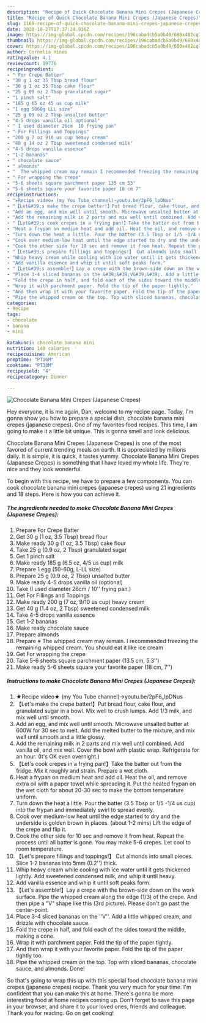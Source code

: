 ```yaml
---
description: "Recipe of Quick Chocolate Banana Mini Crepes (Japanese Crepes)"
title: "Recipe of Quick Chocolate Banana Mini Crepes (Japanese Crepes)"
slug: 1169-recipe-of-quick-chocolate-banana-mini-crepes-japanese-crepes
date: 2020-10-27T17:37:24.936Z
image: https://img-global.cpcdn.com/recipes/196cabadcb5a0b49/680x482cq70/chocolate-banana-mini-crepes-japanese-crepes-recipe-main-photo.jpg
thumbnail: https://img-global.cpcdn.com/recipes/196cabadcb5a0b49/680x482cq70/chocolate-banana-mini-crepes-japanese-crepes-recipe-main-photo.jpg
cover: https://img-global.cpcdn.com/recipes/196cabadcb5a0b49/680x482cq70/chocolate-banana-mini-crepes-japanese-crepes-recipe-main-photo.jpg
author: Cornelia Hines
ratingvalue: 4.1
reviewcount: 19776
recipeingredient:
- " For Crepe Batter"
- "30 g 1 oz 35 Tbsp bread flour"
- "30 g 1 oz 35 Tbsp cake flour"
- "25 g 09 oz 2 Tbsp granulated sugar"
- "1 pinch salt"
- "185 g 65 oz 45 us cup milk"
- "1 egg 5060g LLL size"
- "25 g 09 oz 2 Tbsp unsalted butter"
- "4-5 drops vanilla oil optional"
- " I used diameter 26cm  10 frying pan"
- " For Fillings and Toppings"
- "200 g 7 oz 910 us cup heavy cream"
- "40 g 14 oz 2 Tbsp sweetened condensed milk"
- "4-5 drops vanilla essence"
- "1-2 bananas"
- " chocolate sauce"
- " almonds"
- "  The whipped cream may remain I recommended freezing the remaining whipped cream You should eat it like ice cream"
- " For wrapping the crepe"
- "5-6 sheets square parchment paper 135 cm 53"
- "5-6 sheets square your favorite paper 18 cm 7"
recipeinstructions:
- "★Recipe video★ (my You Tube channel)→youtu.be/2pF6_lpDNus"
- "【Let&#39;s make the crepe batter!】Put bread flour, cake flour, and granulated sugar in a bowl. Mix well to crush lumps. Add 1/3 milk, and mix well until smooth."
- "Add an egg, and mix well until smooth. Microwave unsalted butter at 600W for 30 sec to melt. Add the melted butter to the mixture, and mix well until smooth and a little glossy."
- "Add the remaining milk in 2 parts and mix well until combined. Add vanilla oil, and mix well. Cover the bowl with plastic wrap. Refrigerate for an hour. (It&#39;s OK even overnight.)"
- "【Let&#39;s cook crepes in a frying pan!】Take the batter out from the fridge. Mix it roughly and strain. Prepare a wet cloth."
- "Heat a frypan on medium heat and add oil. Heat the oil, and remove extra oil with a paper towel while spreading it. Put the heated frypan on the wet cloth for about 20-30 sec to make the bottom temperature uniform."
- "Turn down the heat a little. Pour the batter (3.5 Tbsp or 1/5 -1/4 us cup) into the frypan and immediately swirl to spread evenly."
- "Cook over medium-low heat until the edge started to dry and the underside is golden brown in places. (about 1-2 mins) Lift the edge of the crepe and flip it."
- "Cook the other side for 10 sec and remove it from heat. Repeat the process until all batter is gone. You may make 5-6 crepes. Let cool to room temperature."
- "【Let&#39;s prepare fillings and toppings!】 Cut almonds into small pieces. Slice 1-2 bananas into 5mm (0.2&#39;&#39;) thick."
- "Whip heavy cream while cooling with ice water until it gets thickened lightly. Add sweetened condensed milk, and whip it until heavy."
- "Add vanilla essence and whip it until soft peaks form."
- "【Let&#39;s assemble!】Lay a crepe with the brown-side down on the work surface. Pipe the whipped cream along the edge (1/3) of the crepe. And then pipe a &#34;V&#34; shape like this (3rd picture). Please don&#39;t go past the center-point."
- "Place 3-4 sliced bananas on the &#39;&#39;V&#39;&#39;. Add a little whipped cream, and drizzle with chocolate sauce."
- "Fold the crepe in half, and fold each of the sides toward the middle, making a cone."
- "Wrap it with parchment paper. Fold the tip of the paper tightly."
- "And then wrap it with your favorite paper. Fold the tip of the paper tightly too."
- "Pipe the whipped cream on the top. Top with sliced bananas, chocolate sauce, and almonds. Done!"
categories:
- Recipe
tags:
- chocolate
- banana
- mini

katakunci: chocolate banana mini 
nutrition: 140 calories
recipecuisine: American
preptime: "PT16M"
cooktime: "PT30M"
recipeyield: "4"
recipecategory: Dinner

---
```



![Chocolate Banana Mini Crepes (Japanese Crepes)](https://img-global.cpcdn.com/recipes/196cabadcb5a0b49/680x482cq70/chocolate-banana-mini-crepes-japanese-crepes-recipe-main-photo.jpg)

Hey everyone, it is me again, Dan, welcome to my recipe page. Today, I'm gonna show you how to prepare a special dish, chocolate banana mini crepes (japanese crepes). One of my favorites food recipes. This time, I am going to make it a little bit unique. This is gonna smell and look delicious.

Chocolate Banana Mini Crepes (Japanese Crepes) is one of the most favored of current trending meals on earth. It is appreciated by millions daily. It is simple, it is quick, it tastes yummy. Chocolate Banana Mini Crepes (Japanese Crepes) is something that I have loved my whole life. They're nice and they look wonderful.




To begin with this recipe, we have to prepare a few components. You can cook chocolate banana mini crepes (japanese crepes) using 21 ingredients and 18 steps. Here is how you can achieve it.

<!--inarticleads1-->

##### The ingredients needed to make Chocolate Banana Mini Crepes (Japanese Crepes):

1. Prepare  For Crepe Batter
1. Get 30 g (1 oz, 3.5 Tbsp) bread flour
1. Make ready 30 g (1 oz, 3.5 Tbsp) cake flour
1. Take 25 g (0.9 oz, 2 Tbsp) granulated sugar
1. Get 1 pinch salt
1. Make ready 185 g (6.5 oz, 4/5 us cup) milk
1. Prepare 1 egg (50-60g, L-LL size)
1. Prepare 25 g (0.9 oz, 2 Tbsp) unsalted butter
1. Make ready 4-5 drops vanilla oil (optional)
1. Take  (I used diameter 26cm / 10&#39;&#39; frying pan.)
1. Get  For Fillings and Toppings
1. Make ready 200 g (7 oz, 9/10 us cup) heavy cream
1. Get 40 g (1.4 oz, 2 Tbsp) sweetened condensed milk
1. Take 4-5 drops vanilla essence
1. Get 1-2 bananas
1. Make ready  chocolate sauce
1. Prepare  almonds
1. Prepare  ※ The whipped cream may remain. I recommended freezing the remaining whipped cream. You should eat it like ice cream
1. Get  For wrapping the crepe
1. Take 5-6 sheets square parchment paper (13.5 cm, 5.3&#39;&#39;)
1. Make ready 5-6 sheets square your favorite paper (18 cm, 7&#39;&#39;)




<!--inarticleads2-->

##### Instructions to make Chocolate Banana Mini Crepes (Japanese Crepes):

1. ★Recipe video★ (my You Tube channel)→youtu.be/2pF6_lpDNus
1. 【Let&#39;s make the crepe batter!】Put bread flour, cake flour, and granulated sugar in a bowl. Mix well to crush lumps. Add 1/3 milk, and mix well until smooth.
1. Add an egg, and mix well until smooth. Microwave unsalted butter at 600W for 30 sec to melt. Add the melted butter to the mixture, and mix well until smooth and a little glossy.
1. Add the remaining milk in 2 parts and mix well until combined. Add vanilla oil, and mix well. Cover the bowl with plastic wrap. Refrigerate for an hour. (It&#39;s OK even overnight.)
1. 【Let&#39;s cook crepes in a frying pan!】Take the batter out from the fridge. Mix it roughly and strain. Prepare a wet cloth.
1. Heat a frypan on medium heat and add oil. Heat the oil, and remove extra oil with a paper towel while spreading it. Put the heated frypan on the wet cloth for about 20-30 sec to make the bottom temperature uniform.
1. Turn down the heat a little. Pour the batter (3.5 Tbsp or 1/5 -1/4 us cup) into the frypan and immediately swirl to spread evenly.
1. Cook over medium-low heat until the edge started to dry and the underside is golden brown in places. (about 1-2 mins) Lift the edge of the crepe and flip it.
1. Cook the other side for 10 sec and remove it from heat. Repeat the process until all batter is gone. You may make 5-6 crepes. Let cool to room temperature.
1. 【Let&#39;s prepare fillings and toppings!】 Cut almonds into small pieces. Slice 1-2 bananas into 5mm (0.2&#39;&#39;) thick.
1. Whip heavy cream while cooling with ice water until it gets thickened lightly. Add sweetened condensed milk, and whip it until heavy.
1. Add vanilla essence and whip it until soft peaks form.
1. 【Let&#39;s assemble!】Lay a crepe with the brown-side down on the work surface. Pipe the whipped cream along the edge (1/3) of the crepe. And then pipe a &#34;V&#34; shape like this (3rd picture). Please don&#39;t go past the center-point.
1. Place 3-4 sliced bananas on the &#39;&#39;V&#39;&#39;. Add a little whipped cream, and drizzle with chocolate sauce.
1. Fold the crepe in half, and fold each of the sides toward the middle, making a cone.
1. Wrap it with parchment paper. Fold the tip of the paper tightly.
1. And then wrap it with your favorite paper. Fold the tip of the paper tightly too.
1. Pipe the whipped cream on the top. Top with sliced bananas, chocolate sauce, and almonds. Done!




So that's going to wrap this up with this special food chocolate banana mini crepes (japanese crepes) recipe. Thank you very much for your time. I'm confident that you can make this at home. There's gonna be more interesting food at home recipes coming up. Don't forget to save this page in your browser, and share it to your loved ones, friends and colleague. Thank you for reading. Go on get cooking!
